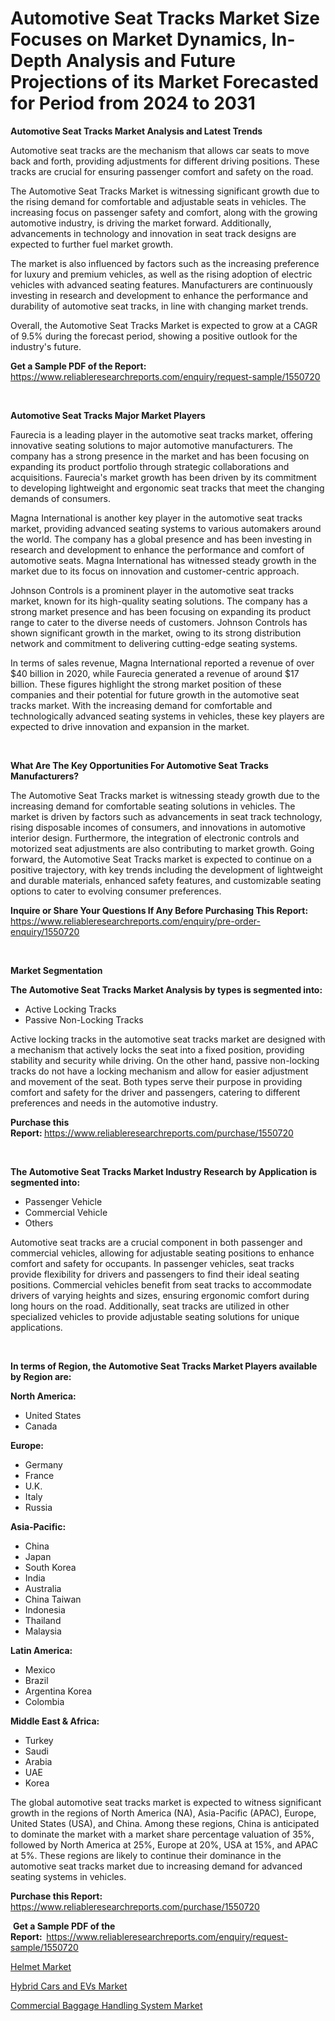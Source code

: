 <p><h1>Automotive Seat Tracks Market Size Focuses on Market Dynamics, In-Depth Analysis and Future Projections of its Market Forecasted for Period from 2024 to 2031</h1></p><p><strong>Automotive Seat Tracks Market Analysis and Latest Trends</strong></p>
<p><p>Automotive seat tracks are the mechanism that allows car seats to move back and forth, providing adjustments for different driving positions. These tracks are crucial for ensuring passenger comfort and safety on the road.</p><p>The Automotive Seat Tracks Market is witnessing significant growth due to the rising demand for comfortable and adjustable seats in vehicles. The increasing focus on passenger safety and comfort, along with the growing automotive industry, is driving the market forward. Additionally, advancements in technology and innovation in seat track designs are expected to further fuel market growth.</p><p>The market is also influenced by factors such as the increasing preference for luxury and premium vehicles, as well as the rising adoption of electric vehicles with advanced seating features. Manufacturers are continuously investing in research and development to enhance the performance and durability of automotive seat tracks, in line with changing market trends.</p><p>Overall, the Automotive Seat Tracks Market is expected to grow at a CAGR of 9.5% during the forecast period, showing a positive outlook for the industry's future.</p></p>
<p><strong>Get a Sample PDF of the Report:&nbsp;</strong> <a href="https://www.reliableresearchreports.com/enquiry/request-sample/1550720">https://www.reliableresearchreports.com/enquiry/request-sample/1550720</a></p>
<p>&nbsp;</p>
<p><strong>Automotive Seat Tracks Major Market Players</strong></p>
<p><p>Faurecia is a leading player in the automotive seat tracks market, offering innovative seating solutions to major automotive manufacturers. The company has a strong presence in the market and has been focusing on expanding its product portfolio through strategic collaborations and acquisitions. Faurecia's market growth has been driven by its commitment to developing lightweight and ergonomic seat tracks that meet the changing demands of consumers.</p><p>Magna International is another key player in the automotive seat tracks market, providing advanced seating systems to various automakers around the world. The company has a global presence and has been investing in research and development to enhance the performance and comfort of automotive seats. Magna International has witnessed steady growth in the market due to its focus on innovation and customer-centric approach.</p><p>Johnson Controls is a prominent player in the automotive seat tracks market, known for its high-quality seating solutions. The company has a strong market presence and has been focusing on expanding its product range to cater to the diverse needs of customers. Johnson Controls has shown significant growth in the market, owing to its strong distribution network and commitment to delivering cutting-edge seating systems.</p><p>In terms of sales revenue, Magna International reported a revenue of over $40 billion in 2020, while Faurecia generated a revenue of around $17 billion. These figures highlight the strong market position of these companies and their potential for future growth in the automotive seat tracks market. With the increasing demand for comfortable and technologically advanced seating systems in vehicles, these key players are expected to drive innovation and expansion in the market.</p></p>
<p>&nbsp;</p>
<p><strong>What Are The Key Opportunities For Automotive Seat Tracks Manufacturers?</strong></p>
<p><p>The Automotive Seat Tracks market is witnessing steady growth due to the increasing demand for comfortable seating solutions in vehicles. The market is driven by factors such as advancements in seat track technology, rising disposable incomes of consumers, and innovations in automotive interior design. Furthermore, the integration of electronic controls and motorized seat adjustments are also contributing to market growth. Going forward, the Automotive Seat Tracks market is expected to continue on a positive trajectory, with key trends including the development of lightweight and durable materials, enhanced safety features, and customizable seating options to cater to evolving consumer preferences.</p></p>
<p><strong>Inquire or Share Your Questions If Any Before Purchasing This Report:</strong> <a href="https://www.reliableresearchreports.com/enquiry/pre-order-enquiry/1550720">https://www.reliableresearchreports.com/enquiry/pre-order-enquiry/1550720</a></p>
<p>&nbsp;</p>
<p><strong>Market Segmentation</strong></p>
<p><strong>The Automotive Seat Tracks Market Analysis by types is segmented into:</strong></p>
<p><ul><li>Active Locking Tracks</li><li>Passive Non-Locking Tracks</li></ul></p>
<p><p>Active locking tracks in the automotive seat tracks market are designed with a mechanism that actively locks the seat into a fixed position, providing stability and security while driving. On the other hand, passive non-locking tracks do not have a locking mechanism and allow for easier adjustment and movement of the seat. Both types serve their purpose in providing comfort and safety for the driver and passengers, catering to different preferences and needs in the automotive industry.</p></p>
<p><strong>Purchase this Report:&nbsp;</strong><a href="https://www.reliableresearchreports.com/purchase/1550720">https://www.reliableresearchreports.com/purchase/1550720</a></p>
<p>&nbsp;</p>
<p><strong>The Automotive Seat Tracks Market Industry Research by Application is segmented into:</strong></p>
<p><ul><li>Passenger Vehicle</li><li>Commercial Vehicle</li><li>Others</li></ul></p>
<p><p>Automotive seat tracks are a crucial component in both passenger and commercial vehicles, allowing for adjustable seating positions to enhance comfort and safety for occupants. In passenger vehicles, seat tracks provide flexibility for drivers and passengers to find their ideal seating positions. Commercial vehicles benefit from seat tracks to accommodate drivers of varying heights and sizes, ensuring ergonomic comfort during long hours on the road. Additionally, seat tracks are utilized in other specialized vehicles to provide adjustable seating solutions for unique applications.</p></p>
<p>&nbsp;</p>
<p><strong>In terms of Region, the Automotive Seat Tracks Market Players available by Region are:</strong></p>
<p>
    <p> <strong> North America: </strong>
        <ul>
            <li>United States</li>
            <li>Canada</li>
        </ul>
        </p> 
    <p> <strong> Europe: </strong>
        <ul>
            <li>Germany</li>
            <li>France</li>
            <li>U.K.</li>
            <li>Italy</li>
            <li>Russia</li>
        </ul>
        </p> 
    <p> <strong> Asia-Pacific: </strong>
        <ul>
            <li>China</li>
            <li>Japan</li>
            <li>South Korea</li>
            <li>India</li>
            <li>Australia</li>
            <li>China Taiwan</li>
            <li>Indonesia</li>
            <li>Thailand</li>
            <li>Malaysia</li>
        </ul>
        </p> 
    <p> <strong> Latin America: </strong>
        <ul>
            <li>Mexico</li>
            <li>Brazil</li>
            <li>Argentina Korea</li>
            <li>Colombia</li>
        </ul>
        </p> 
    <p> <strong> Middle East & Africa: </strong>
        <ul>
            <li>Turkey</li>
            <li>Saudi</li>
            <li>Arabia</li>
            <li>UAE</li>
            <li>Korea</li>
        </ul>
    </p>
    </p>
<p><p>The global automotive seat tracks market is expected to witness significant growth in the regions of North America (NA), Asia-Pacific (APAC), Europe, United States (USA), and China. Among these regions, China is anticipated to dominate the market with a market share percentage valuation of 35%, followed by North America at 25%, Europe at 20%, USA at 15%, and APAC at 5%. These regions are likely to continue their dominance in the automotive seat tracks market due to increasing demand for advanced seating systems in vehicles.</p></p>
<p><strong>Purchase this Report: </strong><a href="https://www.reliableresearchreports.com/purchase/1550720">https://www.reliableresearchreports.com/purchase/1550720</a></p>
<p>&nbsp;<strong>Get a Sample PDF of the Report:&nbsp;&nbsp;</strong><a href="https://www.reliableresearchreports.com/enquiry/request-sample/1550720">https://www.reliableresearchreports.com/enquiry/request-sample/1550720</a></p>
<p><strong></strong></p>
<p><p><a href="https://view.publitas.com/reportprime-1/helmet-market-size-2023-2030-global-industrial-analysis-key-geographical-regions-market-share-top-key-players-product-types-and-forecast-research-report/">Helmet Market</a></p><p><a href="https://view.publitas.com/reportprime-1/hybrid-cars-and-evs-market-size-growth-and-forecast-from-2023-2030/">Hybrid Cars and EVs Market</a></p><p><a href="https://view.publitas.com/reportprime-1/commercial-baggage-handling-system-market-share-market-new-trends-analysis-report-by-type-by-application-by-end-use-by-region-and-segment-forecasts-2023-2030/">Commercial Baggage Handling System Market</a></p></p>